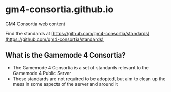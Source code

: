 # gm4-consortia.github.io
GM4 Consortia web content

Find the standards at [https://github.com/gm4-consortia/standards](https://github.com/gm4-consortia/standards)

## What is the Gamemode 4 Consortia?
- The Gamemode 4 Consortia is a set of standards relevant to the Gamemode 4 Public Server
- These standards are not required to be adopted, but aim to clean up the mess in some aspects of the server and around it
